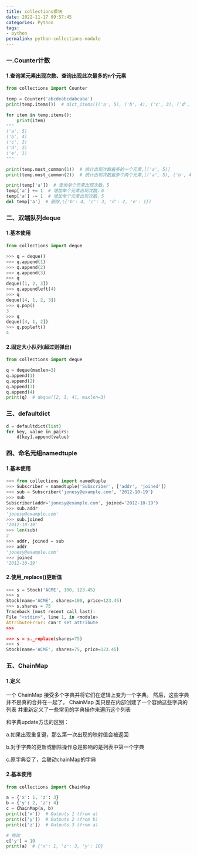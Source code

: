 ```yaml
---
title: collections模块
date: 2022-11-17 09:57:45
categories: Python
tags:
- python
permalink: python-collections-module
---
```


### 一.Counter计数

#### 1.查询某元素出现次数、查询出现此次最多的n个元素

```python
from collections import Counter

temp = Counter('abcdeabcdabcaba')
print(temp.items())  # dict_items([('a', 5), ('b', 4), ('c', 3), ('d', 2), ('e', 1)])

for item in temp.items():
    print(item)
"""
('a', 5)
('b', 4)
('c', 3)
('d', 2)
('e', 1)
"""

print(temp.most_common(1))  # 统计出现次数最多的一个元素,[('a', 5)]
print(temp.most_common(2))  # 统计出现次数最多个两个元素,[('a', 5), ('b', 4)]

print(temp['a'])  # 查询单个元素出现次数，5
temp['a'] += 1  # 增加单个元素出现次数，6
temp['a'] -= 1  # 增加单个元素出现次数，5
del temp['a']  # 删除,({'b': 4, 'c': 3, 'd': 2, 'e': 1})
```
<!--more-->

### 二、双端队列deque

#### 1.基本使用

```python
from collections import deque

>>> q = deque()
>>> q.append(1)
>>> q.append(2)
>>> q.append(3)
>>> q
deque([1, 2, 3])
>>> q.appendleft(4)
>>> q
deque([4, 1, 2, 3])
>>> q.pop()
3
>>> q
deque([4, 1, 2])
>>> q.popleft()
4
```

#### 2.固定大小队列(超过则弹出)

```python
from collections import deque

q = deque(maxlen=3)
q.append(1)
q.append(2)
q.append(3)
q.append(4)
print(q)  # deque([2, 3, 4], maxlen=3)
```

### 三、defaultdict

```python
d = defaultdict(list)
for key, value in pairs:
    d[key].append(value)
```

### 四、命名元组namedtuple
#### 1.基本使用
```python
>>> from collections import namedtuple
>>> Subscriber = namedtuple('Subscriber', ['addr', 'joined'])
>>> sub = Subscriber('jonesy@example.com', '2012-10-19')
>>> sub
Subscriber(addr='jonesy@example.com', joined='2012-10-19')
>>> sub.addr
'jonesy@example.com'
>>> sub.joined
'2012-10-19'
>>> len(sub)
2
>>> addr, joined = sub
>>> addr
'jonesy@example.com'
>>> joined
'2012-10-19'
```

#### 2.使用_replace()更新值
```python
>>> s = Stock('ACME', 100, 123.45)
>>> s
Stock(name='ACME', shares=100, price=123.45)
>>> s.shares = 75
Traceback (most recent call last):
File "<stdin>", line 1, in <module>
AttributeError: can't set attribute
>>>

>>> s = s._replace(shares=75)
>>> s
Stock(name='ACME', shares=75, price=123.45)
```

### 五、ChainMap
#### 1.定义
一个 ChainMap 接受多个字典并将它们在逻辑上变为一个字典。 然后，这些字典并不是真的合并在一起了， ChainMap 类只是在内部创建了一个容纳这些字典的列表 并重新定义了一些常见的字典操作来遍历这个列表

和字典update方法的区别：

a.如果出现重复键，那么第一次出现的映射值会被返回 

b.对于字典的更新或删除操作总是影响的是列表中第一个字典

c.原字典变了，会联动chainMap的字典

#### 2.基本使用
```python
from collections import ChainMap

a = {'x': 1, 'z': 3}
b = {'y': 2, 'z': 4}
c = ChainMap(a, b)
print(c['x'])  # Outputs 1 (from a)
print(c['y'])  # Outputs 2 (from b)
print(c['z'])  # Outputs 3 (from a)

# 修改
c['y'] = 10
print(a)  # {'x': 1, 'z': 3, 'y': 10}
```




